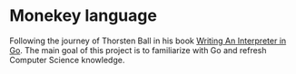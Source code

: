 # Monekey language

Following the journey of Thorsten Ball in his book [Writing An Interpreter in Go](https://interpreterbook.com/).
The main goal of this project is to familiarize with Go and refresh Computer Science knowledge.
